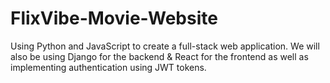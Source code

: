# FlixVibe-Movie-Website
Using Python and JavaScript to create a full-stack web application. We will also be using Django for the backend &amp; React for the frontend as well as implementing authentication using JWT tokens.
